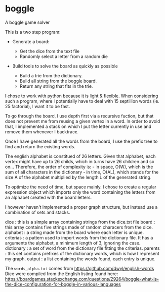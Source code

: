 boggle
======

A boggle game solver

This is a two step program:
- Generate a board:
    - Get the dice from the text file
    - Randomly select a letter from a random die

- Build tools to solve the board as quickly as possible
    - Build a trie from the dictionary.
    - Build all string from the boggle board.
    - Return any string that fits in the trie.


I chose to work with python because it is light & flexible.
When considering such a program, where I potentially have to deal with
15 septillion words (ie. 25 factorial), I want it to be fast.

To go through the board, I use depth first via a recursive fuction, but
that does not prevent me from reusing a given vertex in a word.
In order to avoid that, I implemented a stack on which I put the letter
currently in use and remove them whenever I backtrace.

Once I have generated all the words from the board, I use the prefix
tree to find and return the existing words.


The english alphabet is constitued of 26 letters.
Given that alphabet, each vertex might have up to 26 childs, which in
turns have 26 children and so on...
Therefore, the order of complexity is:
    - in space, O(W), which is the sum of all characters in
      the dictionary
    - in time, O(AL), which stands for the size A of the alphabet
      multiplied by the length L of the generated string.

To optimize the need of time, but space mainly. I chose to create a
regular expression object which imports only the word containing the
letters from an alphabet created with the board letters.

I however haven't implemented a proper graph structure, but instead use
a combination of sets and stacks.

dice : this is a simple array containing strings from the dice.txt file
board : this array contains five strings made of random characers from
        the dice.
alphabet : a string made from the board where each letter is unique.
criterias : a pattern used to import words from the dictionary file.
            It has a arguments the alphabet, a minimum length of 3,
            ignoring the case.
dictionary : a set of word from the dictionary file fitting the criterias.
parents : this set contains prefixes of the dictionary words, which is
          how I represent my graph.
output : a list containing the words found, each entry is unique.

The `words_alpha.txt` comes from https://github.com/dwyl/english-words
Dice were compiled from the English listing found here:
https://boardgames.stackexchange.com/questions/29264/boggle-what-is-the-dice-configuration-for-boggle-in-various-languages
